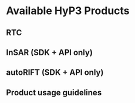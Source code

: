 # Available HyP3 Products

## RTC

## InSAR (SDK + API only)

## autoRIFT (SDK + API only)

## Product usage guidelines
